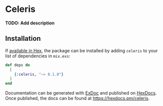 # Celeris

**TODO: Add description**

## Installation

If [available in Hex](https://hex.pm/docs/publish), the package can be installed
by adding `celeris` to your list of dependencies in `mix.exs`:

```elixir
def deps do
  [
    {:celeris, "~> 0.1.0"}
  ]
end
```

Documentation can be generated with [ExDoc](https://github.com/elixir-lang/ex_doc)
and published on [HexDocs](https://hexdocs.pm). Once published, the docs can
be found at <https://hexdocs.pm/celeris>.

